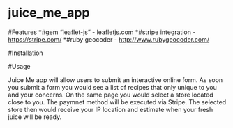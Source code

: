 # juice_me_app

#Features
 *#gem “leaflet-js” - leafletjs.com
 *#stripe integration - https://stripe.com/
 *#ruby geocoder - http://www.rubygeocoder.com/

#Installation

#Usage

Juice Me app will allow users to submit an interactive online form. As soon you submit a form you would see a list of recipes that only unique to you and your concerns. On the same page you would select a store located close to you. The paymnet method will be executed via Stripe. The selected store then would receive your IP location and estimate when your fresh juice will be ready.
